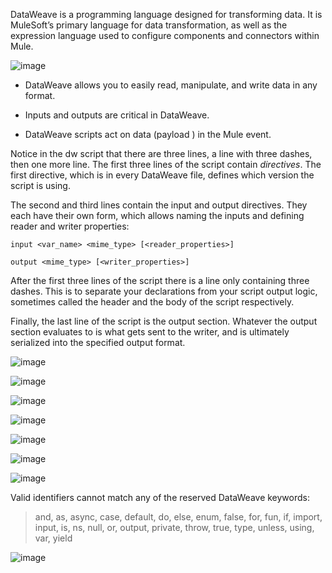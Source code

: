 DataWeave is a programming language designed for transforming data. It is MuleSoft’s primary language for data transformation, as well as the expression language used to configure components and connectors within Mule.

![image](https://github.com/user-attachments/assets/9ff87642-4e95-452c-a0b0-0101bb2b10fd)

* DataWeave allows you to easily read, manipulate, and write data in any format.

* Inputs and outputs are critical in DataWeave.

* DataWeave scripts act on data (payload ) in the Mule event.

Notice in the dw script that there are three lines, a line with three dashes, then one more line. The first three lines of the script contain *directives*. The first directive, which is in every DataWeave file, defines which version the script is using.

The second and third lines contain the input and output directives. They each have their own form, which allows naming the inputs and defining reader and writer properties:

`input <var_name> <mime_type> [<reader_properties>]`

`output <mime_type> [<writer_properties>]`

After the first three lines of the script there is a line only containing three dashes. This is to separate your declarations from your script output logic, sometimes called the header and the body of the script respectively.

Finally, the last line of the script is the output section. Whatever the output section evaluates to is what gets sent to the writer, and is ultimately serialized into the specified output format.

![image](https://github.com/user-attachments/assets/0704e88e-267a-41e6-9e52-01afb12a760a)

![image](https://github.com/user-attachments/assets/595e9f0c-7210-45f6-89a9-a033d1cd2b80)

![image](https://github.com/user-attachments/assets/fb4e81b3-6cde-41fd-94b8-570f46cf378b)

![image](https://github.com/user-attachments/assets/8c0a8615-1f29-479f-aad6-a831a0eba473)

![image](https://github.com/user-attachments/assets/b7fdd884-79b3-4ea1-b448-e53aee582681)

![image](https://github.com/user-attachments/assets/e87ec497-9255-4bfa-b8f4-0f3e9d2bf0a1)

![image](https://github.com/user-attachments/assets/78992f14-4a91-447e-88ab-4787982cb05a)

Valid identifiers cannot match any of the reserved DataWeave keywords:

> and, as, async, case, default, do, else, enum, false, for, fun, if, import, input, is, ns, null, or, output, private, throw, true, type, unless, using, var, yield

![image](https://github.com/user-attachments/assets/c99815fd-7350-4b0b-8290-433d5bd50e53)


